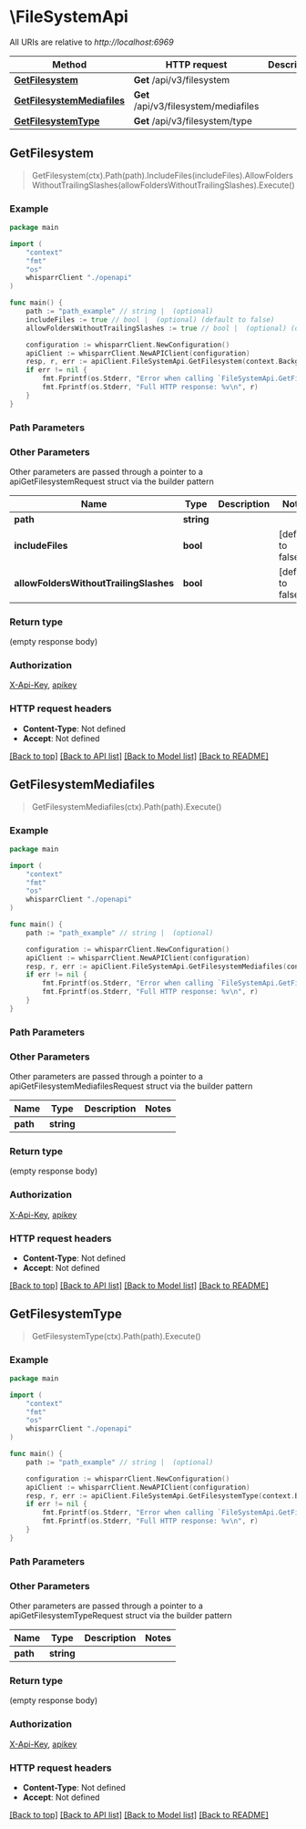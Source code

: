# \FileSystemApi

All URIs are relative to *http://localhost:6969*

Method | HTTP request | Description
------------- | ------------- | -------------
[**GetFilesystem**](FileSystemApi.md#GetFilesystem) | **Get** /api/v3/filesystem | 
[**GetFilesystemMediafiles**](FileSystemApi.md#GetFilesystemMediafiles) | **Get** /api/v3/filesystem/mediafiles | 
[**GetFilesystemType**](FileSystemApi.md#GetFilesystemType) | **Get** /api/v3/filesystem/type | 



## GetFilesystem

> GetFilesystem(ctx).Path(path).IncludeFiles(includeFiles).AllowFoldersWithoutTrailingSlashes(allowFoldersWithoutTrailingSlashes).Execute()



### Example

```go
package main

import (
    "context"
    "fmt"
    "os"
    whisparrClient "./openapi"
)

func main() {
    path := "path_example" // string |  (optional)
    includeFiles := true // bool |  (optional) (default to false)
    allowFoldersWithoutTrailingSlashes := true // bool |  (optional) (default to false)

    configuration := whisparrClient.NewConfiguration()
    apiClient := whisparrClient.NewAPIClient(configuration)
    resp, r, err := apiClient.FileSystemApi.GetFilesystem(context.Background()).Path(path).IncludeFiles(includeFiles).AllowFoldersWithoutTrailingSlashes(allowFoldersWithoutTrailingSlashes).Execute()
    if err != nil {
        fmt.Fprintf(os.Stderr, "Error when calling `FileSystemApi.GetFilesystem``: %v\n", err)
        fmt.Fprintf(os.Stderr, "Full HTTP response: %v\n", r)
    }
}
```

### Path Parameters



### Other Parameters

Other parameters are passed through a pointer to a apiGetFilesystemRequest struct via the builder pattern


Name | Type | Description  | Notes
------------- | ------------- | ------------- | -------------
 **path** | **string** |  | 
 **includeFiles** | **bool** |  | [default to false]
 **allowFoldersWithoutTrailingSlashes** | **bool** |  | [default to false]

### Return type

 (empty response body)

### Authorization

[X-Api-Key](../README.md#X-Api-Key), [apikey](../README.md#apikey)

### HTTP request headers

- **Content-Type**: Not defined
- **Accept**: Not defined

[[Back to top]](#) [[Back to API list]](../README.md#documentation-for-api-endpoints)
[[Back to Model list]](../README.md#documentation-for-models)
[[Back to README]](../README.md)


## GetFilesystemMediafiles

> GetFilesystemMediafiles(ctx).Path(path).Execute()



### Example

```go
package main

import (
    "context"
    "fmt"
    "os"
    whisparrClient "./openapi"
)

func main() {
    path := "path_example" // string |  (optional)

    configuration := whisparrClient.NewConfiguration()
    apiClient := whisparrClient.NewAPIClient(configuration)
    resp, r, err := apiClient.FileSystemApi.GetFilesystemMediafiles(context.Background()).Path(path).Execute()
    if err != nil {
        fmt.Fprintf(os.Stderr, "Error when calling `FileSystemApi.GetFilesystemMediafiles``: %v\n", err)
        fmt.Fprintf(os.Stderr, "Full HTTP response: %v\n", r)
    }
}
```

### Path Parameters



### Other Parameters

Other parameters are passed through a pointer to a apiGetFilesystemMediafilesRequest struct via the builder pattern


Name | Type | Description  | Notes
------------- | ------------- | ------------- | -------------
 **path** | **string** |  | 

### Return type

 (empty response body)

### Authorization

[X-Api-Key](../README.md#X-Api-Key), [apikey](../README.md#apikey)

### HTTP request headers

- **Content-Type**: Not defined
- **Accept**: Not defined

[[Back to top]](#) [[Back to API list]](../README.md#documentation-for-api-endpoints)
[[Back to Model list]](../README.md#documentation-for-models)
[[Back to README]](../README.md)


## GetFilesystemType

> GetFilesystemType(ctx).Path(path).Execute()



### Example

```go
package main

import (
    "context"
    "fmt"
    "os"
    whisparrClient "./openapi"
)

func main() {
    path := "path_example" // string |  (optional)

    configuration := whisparrClient.NewConfiguration()
    apiClient := whisparrClient.NewAPIClient(configuration)
    resp, r, err := apiClient.FileSystemApi.GetFilesystemType(context.Background()).Path(path).Execute()
    if err != nil {
        fmt.Fprintf(os.Stderr, "Error when calling `FileSystemApi.GetFilesystemType``: %v\n", err)
        fmt.Fprintf(os.Stderr, "Full HTTP response: %v\n", r)
    }
}
```

### Path Parameters



### Other Parameters

Other parameters are passed through a pointer to a apiGetFilesystemTypeRequest struct via the builder pattern


Name | Type | Description  | Notes
------------- | ------------- | ------------- | -------------
 **path** | **string** |  | 

### Return type

 (empty response body)

### Authorization

[X-Api-Key](../README.md#X-Api-Key), [apikey](../README.md#apikey)

### HTTP request headers

- **Content-Type**: Not defined
- **Accept**: Not defined

[[Back to top]](#) [[Back to API list]](../README.md#documentation-for-api-endpoints)
[[Back to Model list]](../README.md#documentation-for-models)
[[Back to README]](../README.md)

